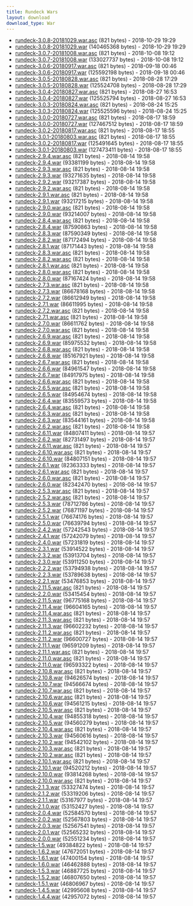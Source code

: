 ```yaml
---
title: Rundeck Wars
layout: download
download_type: War
---
```

* [rundeck-3.0.8-20181029.war.asc](https://download.rundeck.org/war/rundeck-3.0.8-20181029.war.asc) (821 bytes) - 2018-10-29 19:29
* [rundeck-3.0.8-20181029.war](https://download.rundeck.org/war/rundeck-3.0.8-20181029.war) (140465368 bytes) - 2018-10-29 19:29
* [rundeck-3.0.7-20181008.war.asc](https://download.rundeck.org/war/rundeck-3.0.7-20181008.war.asc) (821 bytes) - 2018-10-08 19:12
* [rundeck-3.0.7-20181008.war](https://download.rundeck.org/war/rundeck-3.0.7-20181008.war) (133027737 bytes) - 2018-10-08 19:12
* [rundeck-3.0.6-20180917.war.asc](https://download.rundeck.org/war/rundeck-3.0.6-20180917.war.asc) (821 bytes) - 2018-09-18 00:46
* [rundeck-3.0.6-20180917.war](https://download.rundeck.org/war/rundeck-3.0.6-20180917.war) (125592198 bytes) - 2018-09-18 00:46
* [rundeck-3.0.5-20180828.war.asc](https://download.rundeck.org/war/rundeck-3.0.5-20180828.war.asc) (821 bytes) - 2018-08-28 17:29
* [rundeck-3.0.5-20180828.war](https://download.rundeck.org/war/rundeck-3.0.5-20180828.war) (125524708 bytes) - 2018-08-28 17:29
* [rundeck-3.0.4-20180827.war.asc](https://download.rundeck.org/war/rundeck-3.0.4-20180827.war.asc) (821 bytes) - 2018-08-27 16:53
* [rundeck-3.0.4-20180827.war](https://download.rundeck.org/war/rundeck-3.0.4-20180827.war) (125525794 bytes) - 2018-08-27 16:53
* [rundeck-3.0.3-20180824.war.asc](https://download.rundeck.org/war/rundeck-3.0.3-20180824.war.asc) (821 bytes) - 2018-08-24 15:25
* [rundeck-3.0.3-20180824.war](https://download.rundeck.org/war/rundeck-3.0.3-20180824.war) (125525596 bytes) - 2018-08-24 15:25
* [rundeck-3.0.0-20180727.war.asc](https://download.rundeck.org/war/rundeck-3.0.0-20180727.war.asc) (821 bytes) - 2018-08-17 18:59
* [rundeck-3.0.0-20180727.war](https://download.rundeck.org/war/rundeck-3.0.0-20180727.war) (127467512 bytes) - 2018-08-17 18:59
* [rundeck-3.0.2-20180817.war.asc](https://download.rundeck.org/war/rundeck-3.0.2-20180817.war.asc) (821 bytes) - 2018-08-17 18:55
* [rundeck-3.0.1-20180803.war.asc](https://download.rundeck.org/war/rundeck-3.0.1-20180803.war.asc) (821 bytes) - 2018-08-17 18:55
* [rundeck-3.0.2-20180817.war](https://download.rundeck.org/war/rundeck-3.0.2-20180817.war) (125491645 bytes) - 2018-08-17 18:55
* [rundeck-3.0.1-20180803.war](https://download.rundeck.org/war/rundeck-3.0.1-20180803.war) (127473411 bytes) - 2018-08-17 18:55
* [rundeck-2.9.4.war.asc](https://download.rundeck.org/war/rundeck-2.9.4.war.asc) (821 bytes) - 2018-08-14 19:58
* [rundeck-2.9.4.war](https://download.rundeck.org/war/rundeck-2.9.4.war) (93381199 bytes) - 2018-08-14 19:58
* [rundeck-2.9.3.war.asc](https://download.rundeck.org/war/rundeck-2.9.3.war.asc) (821 bytes) - 2018-08-14 19:58
* [rundeck-2.9.3.war](https://download.rundeck.org/war/rundeck-2.9.3.war) (93271635 bytes) - 2018-08-14 19:58
* [rundeck-2.9.2.war](https://download.rundeck.org/war/rundeck-2.9.2.war) (93217387 bytes) - 2018-08-14 19:58
* [rundeck-2.9.2.war.asc](https://download.rundeck.org/war/rundeck-2.9.2.war.asc) (821 bytes) - 2018-08-14 19:58
* [rundeck-2.9.1.war.asc](https://download.rundeck.org/war/rundeck-2.9.1.war.asc) (821 bytes) - 2018-08-14 19:58
* [rundeck-2.9.1.war](https://download.rundeck.org/war/rundeck-2.9.1.war) (93217215 bytes) - 2018-08-14 19:58
* [rundeck-2.9.0.war.asc](https://download.rundeck.org/war/rundeck-2.9.0.war.asc) (821 bytes) - 2018-08-14 19:58
* [rundeck-2.9.0.war](https://download.rundeck.org/war/rundeck-2.9.0.war) (93214007 bytes) - 2018-08-14 19:58
* [rundeck-2.8.4.war.asc](https://download.rundeck.org/war/rundeck-2.8.4.war.asc) (821 bytes) - 2018-08-14 19:58
* [rundeck-2.8.4.war](https://download.rundeck.org/war/rundeck-2.8.4.war) (87590863 bytes) - 2018-08-14 19:58
* [rundeck-2.8.3.war](https://download.rundeck.org/war/rundeck-2.8.3.war) (87590349 bytes) - 2018-08-14 19:58
* [rundeck-2.8.2.war](https://download.rundeck.org/war/rundeck-2.8.2.war) (87172494 bytes) - 2018-08-14 19:58
* [rundeck-2.8.1.war](https://download.rundeck.org/war/rundeck-2.8.1.war) (87171443 bytes) - 2018-08-14 19:58
* [rundeck-2.8.3.war.asc](https://download.rundeck.org/war/rundeck-2.8.3.war.asc) (821 bytes) - 2018-08-14 19:58
* [rundeck-2.8.2.war.asc](https://download.rundeck.org/war/rundeck-2.8.2.war.asc) (821 bytes) - 2018-08-14 19:58
* [rundeck-2.8.1.war.asc](https://download.rundeck.org/war/rundeck-2.8.1.war.asc) (821 bytes) - 2018-08-14 19:58
* [rundeck-2.8.0.war.asc](https://download.rundeck.org/war/rundeck-2.8.0.war.asc) (821 bytes) - 2018-08-14 19:58
* [rundeck-2.8.0.war](https://download.rundeck.org/war/rundeck-2.8.0.war) (87167424 bytes) - 2018-08-14 19:58
* [rundeck-2.7.3.war.asc](https://download.rundeck.org/war/rundeck-2.7.3.war.asc) (821 bytes) - 2018-08-14 19:58
* [rundeck-2.7.3.war](https://download.rundeck.org/war/rundeck-2.7.3.war) (86678168 bytes) - 2018-08-14 19:58
* [rundeck-2.7.2.war](https://download.rundeck.org/war/rundeck-2.7.2.war) (86612949 bytes) - 2018-08-14 19:58
* [rundeck-2.7.1.war](https://download.rundeck.org/war/rundeck-2.7.1.war) (86611995 bytes) - 2018-08-14 19:58
* [rundeck-2.7.2.war.asc](https://download.rundeck.org/war/rundeck-2.7.2.war.asc) (821 bytes) - 2018-08-14 19:58
* [rundeck-2.7.1.war.asc](https://download.rundeck.org/war/rundeck-2.7.1.war.asc) (821 bytes) - 2018-08-14 19:58
* [rundeck-2.7.0.war](https://download.rundeck.org/war/rundeck-2.7.0.war) (86611762 bytes) - 2018-08-14 19:58
* [rundeck-2.7.0.war.asc](https://download.rundeck.org/war/rundeck-2.7.0.war.asc) (821 bytes) - 2018-08-14 19:58
* [rundeck-2.6.9.war.asc](https://download.rundeck.org/war/rundeck-2.6.9.war.asc) (821 bytes) - 2018-08-14 19:58
* [rundeck-2.6.9.war](https://download.rundeck.org/war/rundeck-2.6.9.war) (85975532 bytes) - 2018-08-14 19:58
* [rundeck-2.6.8.war.asc](https://download.rundeck.org/war/rundeck-2.6.8.war.asc) (821 bytes) - 2018-08-14 19:58
* [rundeck-2.6.8.war](https://download.rundeck.org/war/rundeck-2.6.8.war) (85167921 bytes) - 2018-08-14 19:58
* [rundeck-2.6.7.war.asc](https://download.rundeck.org/war/rundeck-2.6.7.war.asc) (821 bytes) - 2018-08-14 19:58
* [rundeck-2.6.6.war](https://download.rundeck.org/war/rundeck-2.6.6.war) (84961547 bytes) - 2018-08-14 19:58
* [rundeck-2.6.7.war](https://download.rundeck.org/war/rundeck-2.6.7.war) (84917975 bytes) - 2018-08-14 19:58
* [rundeck-2.6.6.war.asc](https://download.rundeck.org/war/rundeck-2.6.6.war.asc) (821 bytes) - 2018-08-14 19:58
* [rundeck-2.6.5.war.asc](https://download.rundeck.org/war/rundeck-2.6.5.war.asc) (821 bytes) - 2018-08-14 19:58
* [rundeck-2.6.5.war](https://download.rundeck.org/war/rundeck-2.6.5.war) (84954674 bytes) - 2018-08-14 19:58
* [rundeck-2.6.4.war](https://download.rundeck.org/war/rundeck-2.6.4.war) (83559573 bytes) - 2018-08-14 19:58
* [rundeck-2.6.4.war.asc](https://download.rundeck.org/war/rundeck-2.6.4.war.asc) (821 bytes) - 2018-08-14 19:58
* [rundeck-2.6.3.war.asc](https://download.rundeck.org/war/rundeck-2.6.3.war.asc) (821 bytes) - 2018-08-14 19:58
* [rundeck-2.6.3.war](https://download.rundeck.org/war/rundeck-2.6.3.war) (83544161 bytes) - 2018-08-14 19:58
* [rundeck-2.6.2.war.asc](https://download.rundeck.org/war/rundeck-2.6.2.war.asc) (821 bytes) - 2018-08-14 19:58
* [rundeck-2.6.11.war](https://download.rundeck.org/war/rundeck-2.6.11.war) (84807411 bytes) - 2018-08-14 19:57
* [rundeck-2.6.2.war](https://download.rundeck.org/war/rundeck-2.6.2.war) (82731497 bytes) - 2018-08-14 19:57
* [rundeck-2.6.11.war.asc](https://download.rundeck.org/war/rundeck-2.6.11.war.asc) (821 bytes) - 2018-08-14 19:57
* [rundeck-2.6.10.war.asc](https://download.rundeck.org/war/rundeck-2.6.10.war.asc) (821 bytes) - 2018-08-14 19:57
* [rundeck-2.6.10.war](https://download.rundeck.org/war/rundeck-2.6.10.war) (84807151 bytes) - 2018-08-14 19:57
* [rundeck-2.6.1.war](https://download.rundeck.org/war/rundeck-2.6.1.war) (82363333 bytes) - 2018-08-14 19:57
* [rundeck-2.6.1.war.asc](https://download.rundeck.org/war/rundeck-2.6.1.war.asc) (821 bytes) - 2018-08-14 19:57
* [rundeck-2.6.0.war.asc](https://download.rundeck.org/war/rundeck-2.6.0.war.asc) (821 bytes) - 2018-08-14 19:57
* [rundeck-2.6.0.war](https://download.rundeck.org/war/rundeck-2.6.0.war) (82342470 bytes) - 2018-08-14 19:57
* [rundeck-2.5.3.war.asc](https://download.rundeck.org/war/rundeck-2.5.3.war.asc) (821 bytes) - 2018-08-14 19:57
* [rundeck-2.5.2.war.asc](https://download.rundeck.org/war/rundeck-2.5.2.war.asc) (821 bytes) - 2018-08-14 19:57
* [rundeck-2.5.3.war](https://download.rundeck.org/war/rundeck-2.5.3.war) (78712786 bytes) - 2018-08-14 19:57
* [rundeck-2.5.2.war](https://download.rundeck.org/war/rundeck-2.5.2.war) (76871197 bytes) - 2018-08-14 19:57
* [rundeck-2.5.1.war](https://download.rundeck.org/war/rundeck-2.5.1.war) (76674176 bytes) - 2018-08-14 19:57
* [rundeck-2.5.0.war](https://download.rundeck.org/war/rundeck-2.5.0.war) (76639794 bytes) - 2018-08-14 19:57
* [rundeck-2.4.2.war](https://download.rundeck.org/war/rundeck-2.4.2.war) (57242543 bytes) - 2018-08-14 19:57
* [rundeck-2.4.1.war](https://download.rundeck.org/war/rundeck-2.4.1.war) (57242079 bytes) - 2018-08-14 19:57
* [rundeck-2.4.0.war](https://download.rundeck.org/war/rundeck-2.4.0.war) (57231819 bytes) - 2018-08-14 19:57
* [rundeck-2.3.1.war](https://download.rundeck.org/war/rundeck-2.3.1.war) (53914522 bytes) - 2018-08-14 19:57
* [rundeck-2.3.2.war](https://download.rundeck.org/war/rundeck-2.3.2.war) (53913704 bytes) - 2018-08-14 19:57
* [rundeck-2.3.0.war](https://download.rundeck.org/war/rundeck-2.3.0.war) (53911250 bytes) - 2018-08-14 19:57
* [rundeck-2.2.2.war](https://download.rundeck.org/war/rundeck-2.2.2.war) (53794938 bytes) - 2018-08-14 19:57
* [rundeck-2.2.3.war](https://download.rundeck.org/war/rundeck-2.2.3.war) (53789638 bytes) - 2018-08-14 19:57
* [rundeck-2.2.1.war](https://download.rundeck.org/war/rundeck-2.2.1.war) (53476853 bytes) - 2018-08-14 19:57
* [rundeck-2.11.5.war.asc](https://download.rundeck.org/war/rundeck-2.11.5.war.asc) (821 bytes) - 2018-08-14 19:57
* [rundeck-2.2.0.war](https://download.rundeck.org/war/rundeck-2.2.0.war) (53415454 bytes) - 2018-08-14 19:57
* [rundeck-2.11.5.war](https://download.rundeck.org/war/rundeck-2.11.5.war) (96775168 bytes) - 2018-08-14 19:57
* [rundeck-2.11.4.war](https://download.rundeck.org/war/rundeck-2.11.4.war) (96604165 bytes) - 2018-08-14 19:57
* [rundeck-2.11.4.war.asc](https://download.rundeck.org/war/rundeck-2.11.4.war.asc) (821 bytes) - 2018-08-14 19:57
* [rundeck-2.11.3.war.asc](https://download.rundeck.org/war/rundeck-2.11.3.war.asc) (821 bytes) - 2018-08-14 19:57
* [rundeck-2.11.3.war](https://download.rundeck.org/war/rundeck-2.11.3.war) (96602232 bytes) - 2018-08-14 19:57
* [rundeck-2.11.2.war.asc](https://download.rundeck.org/war/rundeck-2.11.2.war.asc) (821 bytes) - 2018-08-14 19:57
* [rundeck-2.11.2.war](https://download.rundeck.org/war/rundeck-2.11.2.war) (96600727 bytes) - 2018-08-14 19:57
* [rundeck-2.11.1.war](https://download.rundeck.org/war/rundeck-2.11.1.war) (96591209 bytes) - 2018-08-14 19:57
* [rundeck-2.11.1.war.asc](https://download.rundeck.org/war/rundeck-2.11.1.war.asc) (821 bytes) - 2018-08-14 19:57
* [rundeck-2.11.0.war.asc](https://download.rundeck.org/war/rundeck-2.11.0.war.asc) (821 bytes) - 2018-08-14 19:57
* [rundeck-2.11.0.war](https://download.rundeck.org/war/rundeck-2.11.0.war) (96593322 bytes) - 2018-08-14 19:57
* [rundeck-2.10.8.war.asc](https://download.rundeck.org/war/rundeck-2.10.8.war.asc) (821 bytes) - 2018-08-14 19:57
* [rundeck-2.10.8.war](https://download.rundeck.org/war/rundeck-2.10.8.war) (94626574 bytes) - 2018-08-14 19:57
* [rundeck-2.10.7.war](https://download.rundeck.org/war/rundeck-2.10.7.war) (94566674 bytes) - 2018-08-14 19:57
* [rundeck-2.10.7.war.asc](https://download.rundeck.org/war/rundeck-2.10.7.war.asc) (821 bytes) - 2018-08-14 19:57
* [rundeck-2.10.6.war.asc](https://download.rundeck.org/war/rundeck-2.10.6.war.asc) (821 bytes) - 2018-08-14 19:57
* [rundeck-2.10.6.war](https://download.rundeck.org/war/rundeck-2.10.6.war) (94561215 bytes) - 2018-08-14 19:57
* [rundeck-2.10.5.war.asc](https://download.rundeck.org/war/rundeck-2.10.5.war.asc) (821 bytes) - 2018-08-14 19:57
* [rundeck-2.10.4.war](https://download.rundeck.org/war/rundeck-2.10.4.war) (94855318 bytes) - 2018-08-14 19:57
* [rundeck-2.10.5.war](https://download.rundeck.org/war/rundeck-2.10.5.war) (94560279 bytes) - 2018-08-14 19:57
* [rundeck-2.10.4.war.asc](https://download.rundeck.org/war/rundeck-2.10.4.war.asc) (821 bytes) - 2018-08-14 19:57
* [rundeck-2.10.3.war](https://download.rundeck.org/war/rundeck-2.10.3.war) (94560616 bytes) - 2018-08-14 19:57
* [rundeck-2.10.2.war](https://download.rundeck.org/war/rundeck-2.10.2.war) (94542102 bytes) - 2018-08-14 19:57
* [rundeck-2.10.3.war.asc](https://download.rundeck.org/war/rundeck-2.10.3.war.asc) (821 bytes) - 2018-08-14 19:57
* [rundeck-2.10.2.war.asc](https://download.rundeck.org/war/rundeck-2.10.2.war.asc) (821 bytes) - 2018-08-14 19:57
* [rundeck-2.10.1.war.asc](https://download.rundeck.org/war/rundeck-2.10.1.war.asc) (821 bytes) - 2018-08-14 19:57
* [rundeck-2.10.1.war](https://download.rundeck.org/war/rundeck-2.10.1.war) (94520212 bytes) - 2018-08-14 19:57
* [rundeck-2.10.0.war](https://download.rundeck.org/war/rundeck-2.10.0.war) (93814268 bytes) - 2018-08-14 19:57
* [rundeck-2.10.0.war.asc](https://download.rundeck.org/war/rundeck-2.10.0.war.asc) (821 bytes) - 2018-08-14 19:57
* [rundeck-2.1.3.war](https://download.rundeck.org/war/rundeck-2.1.3.war) (53327474 bytes) - 2018-08-14 19:57
* [rundeck-2.1.2.war](https://download.rundeck.org/war/rundeck-2.1.2.war) (53319206 bytes) - 2018-08-14 19:57
* [rundeck-2.1.1.war](https://download.rundeck.org/war/rundeck-2.1.1.war) (53167977 bytes) - 2018-08-14 19:57
* [rundeck-2.1.0.war](https://download.rundeck.org/war/rundeck-2.1.0.war) (53152427 bytes) - 2018-08-14 19:57
* [rundeck-2.0.4.war](https://download.rundeck.org/war/rundeck-2.0.4.war) (52584570 bytes) - 2018-08-14 19:57
* [rundeck-2.0.2.war](https://download.rundeck.org/war/rundeck-2.0.2.war) (52567803 bytes) - 2018-08-14 19:57
* [rundeck-2.0.3.war](https://download.rundeck.org/war/rundeck-2.0.3.war) (52567541 bytes) - 2018-08-14 19:57
* [rundeck-2.0.1.war](https://download.rundeck.org/war/rundeck-2.0.1.war) (52565232 bytes) - 2018-08-14 19:57
* [rundeck-2.0.0.war](https://download.rundeck.org/war/rundeck-2.0.0.war) (52551234 bytes) - 2018-08-14 19:57
* [rundeck-1.5.war](https://download.rundeck.org/war/rundeck-1.5.war) (49384822 bytes) - 2018-08-14 19:57
* [rundeck-1.6.2.war](https://download.rundeck.org/war/rundeck-1.6.2.war) (47672051 bytes) - 2018-08-14 19:57
* [rundeck-1.6.1.war](https://download.rundeck.org/war/rundeck-1.6.1.war) (47400154 bytes) - 2018-08-14 19:57
* [rundeck-1.6.0.war](https://download.rundeck.org/war/rundeck-1.6.0.war) (46462888 bytes) - 2018-08-14 19:57
* [rundeck-1.5.3.war](https://download.rundeck.org/war/rundeck-1.5.3.war) (46887725 bytes) - 2018-08-14 19:57
* [rundeck-1.5.2.war](https://download.rundeck.org/war/rundeck-1.5.2.war) (46807650 bytes) - 2018-08-14 19:57
* [rundeck-1.5.1.war](https://download.rundeck.org/war/rundeck-1.5.1.war) (46806967 bytes) - 2018-08-14 19:57
* [rundeck-1.4.5.war](https://download.rundeck.org/war/rundeck-1.4.5.war) (42995608 bytes) - 2018-08-14 19:57
* [rundeck-1.4.4.war](https://download.rundeck.org/war/rundeck-1.4.4.war) (42957072 bytes) - 2018-08-14 19:57

